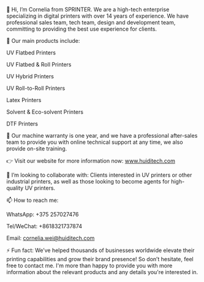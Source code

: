 👋 Hi, I’m Cornelia from SPRINTER. We are a high-tech enterprise specializing in digital printers with over 14 years of experience. We have professional sales team, tech team, design and development team, committing to providing the best use experience for clients.

👀 Our main products include:

UV Flatbed Printers

UV Flatbed & Roll Printers

UV Hybrid Printers

UV Roll-to-Roll Printers

Latex Printers

Solvent & Eco-solvent Printers

DTF Printers

🔧 Our machine warranty is one year, and we have a professional after-sales team to provide you with online technical support at any time, we also provide on-site training.

👉 Visit our website for more information now: www.huiditech.com

💞️ I’m looking to collaborate with: Clients interested in UV printers or other industrial printers, as well as those looking to become agents for high-quality UV printers.

📫 How to reach me: 

WhatsApp: +375 257027476

Tel/WeChat: +8618321737874

Email: cornelia.wei@huiditech.com

⚡ Fun fact: We’ve helped thousands of businesses worldwide elevate their printing capabilities and grow their brand presence! So don’t hesitate, feel free to contact me. I'm more than happy to provide you with more information about the relevant products and any details you're interested in.
